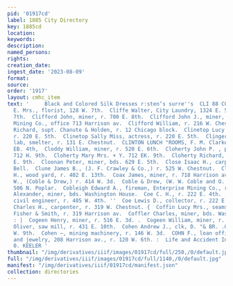 ```yaml
---
pid: '01917cd'
label: 1885 City Directory
key: 1885cd
location: 
keywords: 
description: 
named_persons: 
rights: 
creation_date: 
ingest_date: '2023-08-09'
format: 
source: 
order: '1917'
layout: cmhc_item
text: '     Black and Colored Silk Dresses r:sten‘s surre''s  CLI 88 COH  \     Cliffe
  E. Mrs., florist, 128 W. 7th.  Cliffe Walter, City Laundry, 1324 E. 5th, r.128 W.
  7th.  Clifford John, miner, r. 700 E. 8th.  Clifford John J., miner, r. 102 N. Hemlock.  Climax
  Mining Co., office 713 Harrison av.  Clifford William, r. 216 W. Chestnut.  Cline
  Richard, supt. Chanute & Holden, r. 12 Chicago block.  Clinetop Lucy Miss, actress,
  r. 220 E. 5th.  Clinetop Sally Miss, actress, r. 220 E. 5th.  Clingerman Albert,
  lab, smelter, r. 131 E. Chestnut.  CLINTON LUNCH "ROOMS, F. M. Clarke, prop’r, 108
  EB. 4th,  Cloddy William, miner, r. 520 E. 6th.  Cloherty John P. , plumber, xr.
  712 H. 9th.  Cloherty Mary Mrs. + Y. 712 EK. 9th.  Cloherty Richard, actor, r. 712
  E. 9th.  Cloonan Peter, miner, bds. 629 E. 5th.  Close Isaac H., carpenter, W. B.
  Bell.  Clune James B., (J. F. Crawley & Co.,) r. 525 W. Chestnut.  Clute Delevan
  H., wood yard, r. 402 E. 13th.  Coax James, miner, r. 718 Harrison av.  Coble William
  W., (Coble & Drew,) r. 414 W. 3d.  Coble & Drew, (W. W. Coble and O. F. Drew,) carpenters,
  506 N. Poplar.  Cobleigh Edward A., fireman, Enterprise Mining Co., r. at mine.  Cochrane
  Alexander, miner, bds. Washington House.  Coe C. H., r. 222 E. 4th.  Coe James C.,
  civil engineer, r. 405 W. 4th. ''  Coe Lewis D., collector, r. 222 E. 4th. ''  Coffin
  Charles H., carpenter, r. 319 W. Chestnut. {  Coffin Lucy Mrs., seamstress, Daniels,
  Fisher & Smith, r. 319 Harrison av.  Coffler Charles, miner, bds. Washington House.
  : |  Cogeen Henry, miner, r. 516 E. 3d. .  Cogeen William, miner, r. 516 E. 3d.  Cogswell
  Oliver, saw mill, r. 431 E. 10th.  Cohen Andrew J., clk, D. "& BR. .G. Ry, r. 121
  W. 9th.  Cohen —, mining machinery, r. 146 W. 3d.  COHN F., loan office, watches
  and jewelry, 208 Harrison av., r. 120 W. 6th. :  Life and Accident Insurance, GEO.
  0. KEELER '
thumbnail: "/img/derivatives/iiif/images/01917cd/full/250,/0/default.jpg"
full: "/img/derivatives/iiif/images/01917cd/full/1140,/0/default.jpg"
manifest: "/img/derivatives/iiif/01917cd/manifest.json"
collection: directories
---
```

